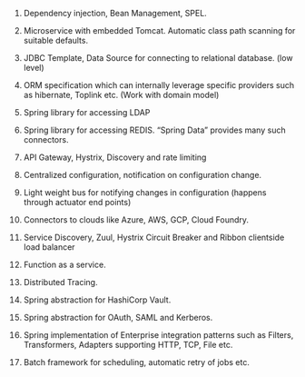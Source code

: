 1.  Dependency injection, Bean Management, SPEL.

2.  Microservice with embedded Tomcat. Automatic class path scanning for suitable defaults.
3.  JDBC Template, Data Source for connecting to relational database. (low level)
4.  ORM specification which can internally leverage specific providers such as hibernate, Toplink etc. (Work with domain model)
5.  Spring library for accessing LDAP
6.  Spring library for accessing REDIS. “Spring Data” provides many such connectors.
7.  API Gateway, Hystrix, Discovery and rate limiting
8.  Centralized configuration, notification on configuration change.
9.  Light weight bus for notifying changes in configuration (happens through actuator end points)
10.  Connectors to clouds like Azure, AWS, GCP, Cloud Foundry.
11.  Service Discovery, Zuul, Hystrix Circuit Breaker and Ribbon clientside load balancer
12.  Function as a service.
13.  Distributed Tracing.
14.  Spring abstraction for HashiCorp Vault.
15.  Spring abstraction for OAuth, SAML and Kerberos.
16.  Spring implementation of Enterprise integration patterns such as Filters, Transformers, Adapters supporting HTTP, TCP, File etc.
17.  Batch framework for scheduling, automatic retry of jobs etc.
